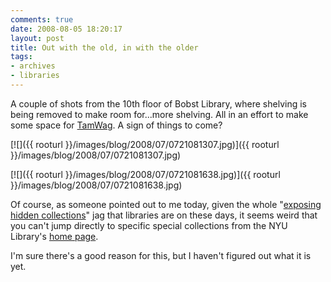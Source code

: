 ```yaml
---
comments: true
date: 2008-08-05 18:20:17
layout: post
title: Out with the old, in with the older
tags:
- archives
- libraries
---
```


A couple of shots from the 10th floor of Bobst Library, where shelving is being removed to make room for...more shelving. All in an effort to make some space for [TamWag](http://www.nyu.edu/library/bobst/research/tam/index.html). A sign of things to come?<!-- more -->

[![]({{ rooturl }}/images/blog/2008/07/0721081307.jpg)]({{ rooturl }}/images/blog/2008/07/0721081307.jpg)

[![]({{ rooturl }}/images/blog/2008/07/0721081638.jpg)]({{ rooturl }}/images/blog/2008/07/0721081638.jpg)

Of course, as someone pointed out to me today, given the whole "[exposing hidden collections](http://www.ala.org/ala/acrl/acrlpubs/crlnews/backissues2008/june08/hiddencollections.cfm)" jag that libraries are on these days, it seems weird that you can't jump directly to specific special collections from the NYU Library's [home page](http://library.nyu.edu/).

I'm sure there's a good reason for this, but I haven't figured out what it is yet.
